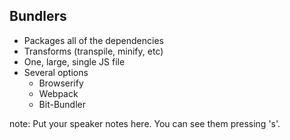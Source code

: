 ##  Bundlers

- Packages all of the dependencies
- Transforms (transpile, minify, etc)
- One, large, single JS file
- Several options
  - Browserify
  - Webpack
  - Bit-Bundler

note:
    Put your speaker notes here.
    You can see them pressing 's'.
